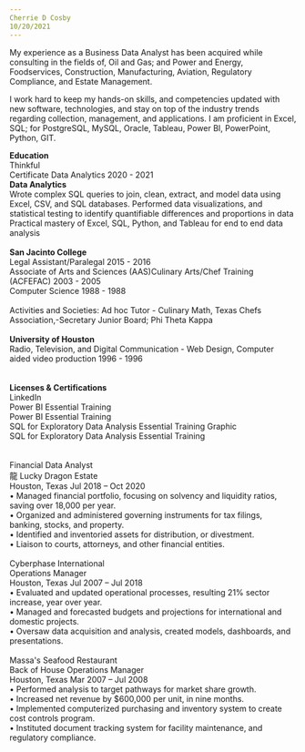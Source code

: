 ```yaml
---
Cherrie D Cosby
10/20/2021
---
```



My experience as a Business Data Analyst has been acquired while consulting in the fields of, Oil and Gas; and Power and Energy, Foodservices, Construction, Manufacturing, Aviation, Regulatory Compliance, and Estate Management.

I work hard to keep my hands-on skills, and competencies updated with new software, technologies, and stay on top of the industry trends regarding collection, management, and applications. I am proficient in Excel, SQL; for PostgreSQL, MySQL, Oracle, Tableau, Power BI, PowerPoint, Python, GIT.

**Education**<br>
Thinkful <br>
Certificate Data Analytics 2020 - 2021<br>
**Data Analytics**<br>
Wrote complex SQL queries to join, clean, extract, and model data using Excel, CSV, and SQL databases. Performed data visualizations, and statistical testing to identify quantifiable differences and proportions in data Practical mastery of Excel, SQL, Python, and Tableau for end to end data analysis<br>
<br>
**San Jacinto College**<br>
Legal Assistant/Paralegal 2015 - 2016<br>
Associate of Arts and Sciences (AAS)Culinary Arts/Chef Training (ACFEFAC) 2003 - 2005<br>
Computer Science 1988 - 1988<br>
<br>
Activities and Societies: Ad hoc Tutor - Culinary Math, Texas Chefs Association,-Secretary Junior Board; Phi Theta Kappa
<br>
<br>
**University of Houston**<br>
Radio, Television, and Digital Communication - Web Design, Computer aided video production 1996 - 1996<br>
<br>
<br>
**Licenses & Certifications**<br>
LinkedIn<br>
Power BI Essential Training <br>
Power BI Essential Training<br>
SQL for Exploratory Data Analysis Essential Training Graphic <br>
SQL for Exploratory Data Analysis Essential Training <br>
 <br>
  <br>
Financial Data Analyst <br>
龍 Lucky Dragon Estate<br>
Houston, Texas Jul 2018 – Oct 2020<br>
• Managed financial portfolio, focusing on solvency and liquidity ratios, saving over 18,000 per year. <br>
• Organized and administered governing instruments for tax filings, banking, stocks, and property. <br>
• Identified and inventoried assets for distribution, or divestment. <br>
• Liaison to courts, attorneys, and other financial entities. <br>
 <br>
Cyberphase International <br>
Operations Manager <br>
Houston, Texas                                                                  Jul 2007 – Jul 2018 <br>
• Evaluated and updated operational processes, resulting 21% sector increase, year over year. <br>
• Managed and forecasted budgets and projections for international and domestic projects. <br>
• Oversaw data acquisition and analysis, created models, dashboards, and presentations. <br>
 <br>
Massa's Seafood Restaurant <br>
Back of House Operations Manager <br>
Houston, Texas                                                                  Mar 2007 – Jul 2008 <br>
• Performed analysis to target pathways for market share growth. <br>
• Increased net revenue by $600,000 per unit, in nine months. <br>
• Implemented computerized purchasing and inventory system to create cost controls program. <br>
• Instituted document tracking system for facility maintenance, and regulatory compliance. <br>
 <br>
